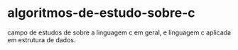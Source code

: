 # algoritmos-de-estudo-sobre-c

campo de estudos de sobre a linguagem c em geral, e linguagem c aplicada em estrutura de dados.

